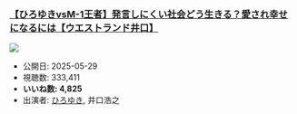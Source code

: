 ### [【ひろゆきvsM-1王者】発言しにくい社会どう生きる？愛され幸せになるには【ウエストランド井口】](https://www.youtube.com/watch?v=5muMuRJ1fQw)
[![](https://img.youtube.com/vi/5muMuRJ1fQw/sddefault.jpg)](https://www.youtube.com/watch?v=5muMuRJ1fQw)
-   公開日: 2025-05-29
-   視聴数: 333,411
-   **いいね数: 4,825**
-   出演者: [ひろゆき](/rehacq_fan/people/ひろゆき "wikilink"), 井口浩之
